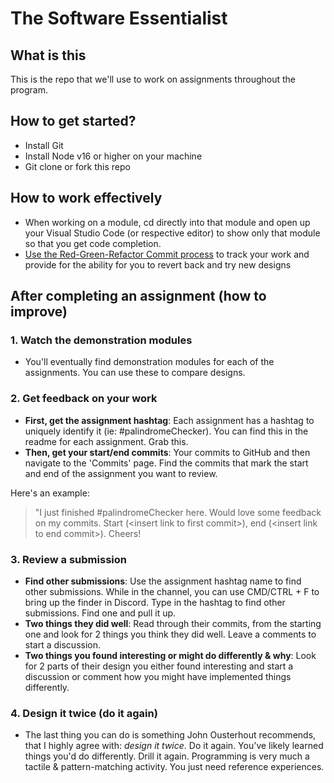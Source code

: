 # The Software Essentialist

## What is this

This is the repo that we'll use to work on assignments throughout the program.

## How to get started?
- Install Git
- Install Node v16 or higher on your machine
- Git clone or fork this repo

## How to work effectively

- When working on a module, cd directly into that module and open up your Visual Studio Code (or respective editor) to show only that module so that you get code completion.
- [Use the Red-Green-Refactor Commit process](https://ardalis.com/rgrc-is-the-new-red-green-refactor-for-test-first-development/) to track your work and provide for the ability for you to revert back and try new designs

## After completing an assignment (how to improve)

### 1. Watch the demonstration modules

- You'll eventually find demonstration modules for each of the assignments. You can use these to compare designs. 

### 2. Get feedback on your work

- **First, get the assignment hashtag**: Each assignment has a hashtag to uniquely identify it (ie: #palindromeChecker). You can find this in the readme for each assignment. Grab this.
- **Then, get your start/end commits**: Your commits to GitHub and then navigate to the 'Commits' page. Find the commits that mark the start and end of the assignment you want to review.
<!-- - **Finally, submit for feedback**: Post to [#course-chat](https://discord.com/channels/997940575590416435/1074124524632674335) for feedback from myself, the alumni, and the other community members. -->

Here's an example:

> "I just finished #palindromeChecker here. Would love some feedback on my commits. Start (\<insert link to first commit>), end (\<insert link to end commit>). Cheers!

### 3. Review a submission

<!-- - **Get to the Discord**: Go into the [#course-chat](https://discord.com/channels/997940575590416435/1074124524632674335) channel. -->
- **Find other submissions**: Use the assignment hashtag name to find other submissions. While in the channel, you can use CMD/CTRL + F to bring up the finder in Discord. Type in the hashtag to find other submissions. Find one and pull it up.
- **Two things they did well**: Read through their commits, from the starting one and look for 2 things you think they did well. Leave a comments to start a discussion.
- **Two things you found interesting or might do differently & why**: Look for 2 parts of their design you either found interesting and start a discussion or comment how you might have implemented things differently. <!-- Feel free to tag Khalil (@stemmlerjs), Daniel (@iPwnPancakes), or Tony (@TonyToth) for comments as well. -->

### 4. Design it twice (do it again)

- The last thing you can do is something John Ousterhout recommends, that I highly agree with: _design it twice_. Do it again. You've likely learned things you'd do differently. Drill it again. Programming is very much a tactile & pattern-matching activity. You just need reference experiences.
  
<!-- ## How to deal with snags

- If you get stuck or run into any issues, use the [#course-chat](https://discord.com/channels/997940575590416435/1074124524632674335) channel in Discord to discuss so we can refine things and make 'em smoother. -->



